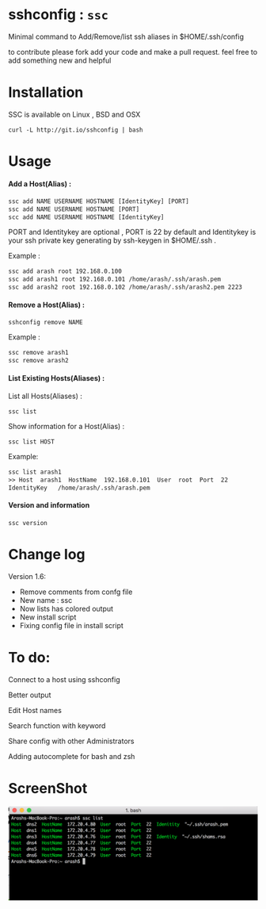 # sshconfig : ```ssc```
Minimal command to Add/Remove/list ssh aliases in $HOME/.ssh/config

to contribute please fork add your code and make a pull request. feel free to add something new and helpful

# Installation
SSC is available on Linux , BSD and OSX

```
curl -L http://git.io/sshconfig | bash 
```
 
# Usage

#### Add a Host(Alias) :
```
ssc add NAME USERNAME HOSTNAME [IdentityKey] [PORT]
ssc add NAME USERNAME HOSTNAME [PORT]
scc add NAME USERNAME HOSTNAME [IdentityKey]
```
PORT and Identitykey are optional , PORT is 22 by default and Identitykey is your ssh private key generating by ssh-keygen in $HOME/.ssh .

Example : 
``` 
ssc add arash root 192.168.0.100
ssc add arash1 root 192.168.0.101 /home/arash/.ssh/arash.pem
ssc add arash2 root 192.168.0.102 /home/arash/.ssh/arash2.pem 2223
```

#### Remove a Host(Alias) :
```
sshconfig remove NAME
```
Example :
```
ssc remove arash1
ssc remove arash2
```
#### List Existing Hosts(Aliases) :
List all Hosts(Aliases) :
```
ssc list
```

Show information for a Host(Alias) :

```
ssc list HOST
```
Example:
```
ssc list arash1
>> Host  arash1  HostName  192.168.0.101  User  root  Port  22   IdentityKey   /home/arash/.ssh/arash.pem
```

#### Version and information 

```
ssc version
```

# Change log
Version 1.6:
- Remove comments from confg file
- New name : ssc
- Now lists has colored output
- New install script
- Fixing config file in install script
 
# To do:

Connect to a host using sshconfig

Better output

Edit Host names

Search function with keyword

Share config with other Administrators

Adding autocomplete for bash and zsh

# ScreenShot
![alt scrsht](https://raw.githubusercontent.com/Ara4Sh/sshconfig/master/screenshot.png)
